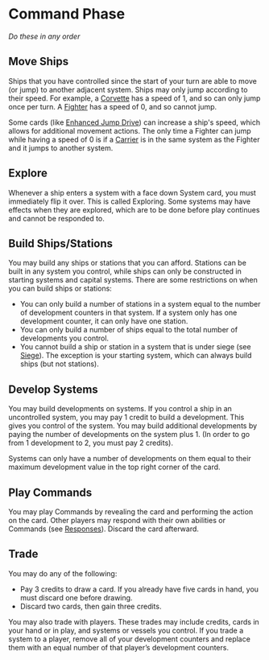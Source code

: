 # Command Phase

*Do these in any order*

## Move Ships

Ships that you have controlled since the start of your turn are able to move (or jump) to another adjacent system. Ships may only jump according to their speed. For example, a [Corvette](https://www.starcomgame.com/card-database?selectedCard=Corvette) has a speed of 1, and so can only jump once per turn. A [Fighter](https://www.starcomgame.com/card-database?selectedCard=Strike_Fighter) has a speed of 0, and so cannot jump.

Some cards (like [Enhanced Jump Drive](/card-database?selectedCard=Enhanced_Jump_Drive)) can increase a ship's speed, which allows for additional movement actions. The only time a Fighter can jump while having a speed of 0 is if a [Carrier](https://www.starcomgame.com/card-database?selectedCard=Carrier) is in the same system as the Fighter and it jumps to another system.

## Explore

Whenever a ship enters a system with a face down System card, you must immediately flip it over. This is called Exploring. Some systems may have effects when they are explored, which are to be done before play continues and cannot be responded to.

## Build Ships/Stations

You may build any ships or stations that you can afford. Stations can be built in any system you control, while ships can only be constructed in starting systems and capital systems. There are some restrictions on when you can build ships or stations:

- You can only build a number of stations in a system equal to the number of development counters in that system. If a system only has one development counter, it can only have one station.
- You can only build a number of ships equal to the total number of developments you control.
- You cannot build a ship or station in a system that is under siege (see [Siege](/etc/additional-rules.html#siege)). The exception is your starting system, which can always build ships (but not stations).

## Develop Systems

You may build developments on systems. If you control a ship in an uncontrolled system, you may pay 1 credit to build a development. This gives you control of the system. You may build additional developments by paying the number of developments on the system plus 1. (In order to go from 1 development to 2, you must pay 2 credits).

Systems can only have a number of developments on them equal to their maximum development value in the top right corner of the card.


## Play Commands

You may play Commands by revealing the card and performing the action on the card. Other players may respond with their own abilities or Commands (see [Responses](/etc/additional-rules.html#responses)). Discard the card afterward.

<div class="page-break"></div>

## Trade

You may do any of the following:

- Pay 3 credits to draw a card. If you already have five cards in hand, you must discard one before drawing.
- Discard two cards, then gain three credits.

You may also trade with players. These trades may include credits, cards in your hand or in play, and systems or vessels you control. If you trade a system to a player, remove all of your development counters and replace them with an equal number of that player’s development counters.